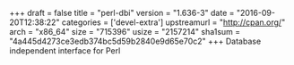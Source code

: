 +++
draft = false
title = "perl-dbi"
version = "1.636-3"
date = "2016-09-20T12:38:22"
categories = ['devel-extra']
upstreamurl = "http://cpan.org/"
arch = "x86_64"
size = "715396"
usize = "2157214"
sha1sum = "4a445d4273ce3edb374bc5d59b2840e9d65e70c2"
+++
Database independent interface for Perl